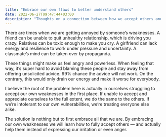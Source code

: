 ```yaml
---
title: "Embrace our own flaws to better understand others"
date: 2022-06-27T09:47:44+03:00
description: "Thoughts on a connection between how we accept others and an attitude to our own flaws"
---
```

There are times when we are getting annoyed by someone’s weaknesses. A friend can be unable to quit unhealthy relationship, which is driving you crazy. Relatives can be toxic enough to make you cry. A girlfriend can lack energy and resilience to work under pressure and uncertainty. A classmate’s mind can be taken over by propaganda.

These things might make us feel angry and powerless. When feeling that way, it’s super hard to avoid blaming these people and stay away from offering unsolicited advice. 99% chance the advice will not work. On the contrary, this would only drain our energy and make it worse for everybody.

I believe the root of the problem here is actually in ourselves struggling to accept our own weaknesses in the first place. If unable to accept and appreciate ourselves to the full extent, we do the same to the others. If we’re intolerant to our own vulnerabilities, we’re treating everyone else alike.

The solution is nothing but to first embrace all that we are. By embracing our own weaknesses we will learn how to fully accept others — and actually help them instead of expressing our irritation or even anger.